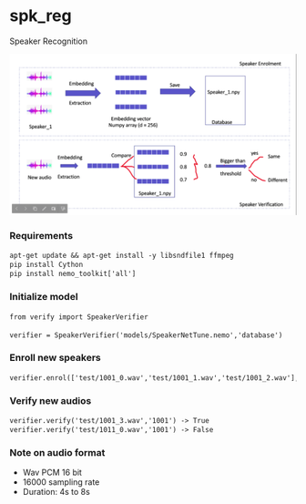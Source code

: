 # spk_reg
Speaker Recognition


![alt text](https://github.com/mailong25/spk_reg/blob/main/veri.png?raw=true)

### Requirements
```
apt-get update && apt-get install -y libsndfile1 ffmpeg
pip install Cython
pip install nemo_toolkit['all']
```

### Initialize model
```
from verify import SpeakerVerifier

verifier = SpeakerVerifier('models/SpeakerNetTune.nemo','database')
```

### Enroll new speakers
```
verifier.enrol(['test/1001_0.wav','test/1001_1.wav','test/1001_2.wav'],'1001')
```

### Verify new audios
```
verifier.verify('test/1001_3.wav','1001') -> True
verifier.verify('test/1011_0.wav','1001') -> False
```

### Note on audio format
- Wav PCM 16 bit
- 16000 sampling rate
- Duration: 4s to 8s
